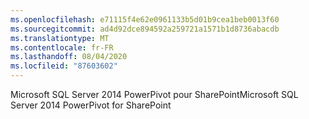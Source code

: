 ```yaml
---
ms.openlocfilehash: e71115f4e62e0961133b5d01b9cea1beb0013f60
ms.sourcegitcommit: ad4d92dce894592a259721a1571b1d8736abacdb
ms.translationtype: MT
ms.contentlocale: fr-FR
ms.lasthandoff: 08/04/2020
ms.locfileid: "87603602"
---
```

<span data-ttu-id="205ff-101">Microsoft SQL Server 2014 PowerPivot pour SharePoint</span><span class="sxs-lookup"><span data-stu-id="205ff-101">Microsoft SQL Server 2014 PowerPivot for SharePoint</span></span>
